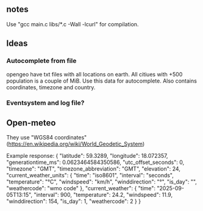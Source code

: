 ## notes
Use "gcc main.c libs/*.c  -Wall -lcurl" for compilation.


## Ideas
### Autocomplete from file
opengeo have txt files with all locations on earth. All citiues with +500 population is a couple of MiB. Use this data for autocomplete. Also contains coordinates, timezone and country.

### Eventsystem and log file?

## Open-meteo
They use "WGS84 coordinates" (https://en.wikipedia.org/wiki/World_Geodetic_System)

Example response:
{
    "latitude": 59.3289,
    "longitude": 18.072357,
    "generationtime_ms": 0.0623464584350586,
    "utc_offset_seconds": 0,
    "timezone": "GMT",
    "timezone_abbreviation": "GMT",
    "elevation": 24,
    "current_weather_units": {
        "time": "iso8601",
        "interval": "seconds",
        "temperature": "°C",
        "windspeed": "km/h",
        "winddirection": "°",
        "is_day": "",
        "weathercode": "wmo code"
    },
    "current_weather": {
        "time": "2025-09-05T13:15",
        "interval": 900,
        "temperature": 24.2,
        "windspeed": 11.9,
        "winddirection": 154,
        "is_day": 1,
        "weathercode": 2
    }
}